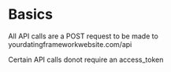 # Basics

All API calls are a POST request to be made to yourdatingframeworkwebsite.com/api 

Certain API calls donot require an access_token
